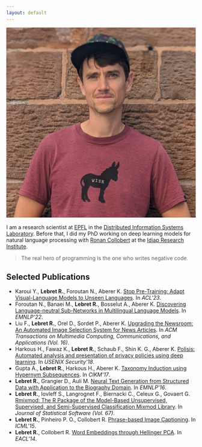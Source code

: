```yaml
---
layout: default
---
```


<img class="profile-picture" src="portrait.jpg">

I am a research scientist at [EPFL](https://www.epfl.ch) in the [Distributed Information Systems Laboratory](https://www.epfl.ch/labs/lsir/). Before that, I did my PhD working on deep learning models for natural language processing with [Ronan Collobert](https://ronan.collobert.com) at the [Idiap Research Institute](https://www.idiap.ch/).

> The real hero of programming is the one who writes negative code.

## Selected Publications

- Karoui Y., **Lebret R.**, Foroutan N., Aberer K. [Stop Pre-Training: Adapt Visual-Language Models to Unseen Languages](https://github.com/Yasminekaroui/CliCoTea). In _ACL'23_.
- Foroutan N., Banaei M., **Lebret R.**, Bosselut A., Aberer K. [Discovering Language-neutral Sub-Networks in Multilingual Language Models](https://github.com/negar-foroutan/multiLMs-lang-neutral-subnets). In _EMNLP'22_.
- Liu F., **Lebret R.**, Orel D., Sordet P., Aberer K. [Upgrading the Newsroom: An Automated Image Selection System for News Articles](https://arxiv.org/abs/2004.11449). In _ACM Transactions on Multimedia Computing, Communications, and Applications (Vol. 16)_.
- Harkous H., Fawaz K., **Lebret R.**, Schaub F., Shin K. G., Aberer K. [Polisis: Automated analysis and presentation of privacy policies using deep learning](https://www.usenix.org/conference/usenixsecurity18/presentation/harkous). In _USENIX Security'18_.
- Gupta A., **Lebret R.**, Harkous H., Aberer K. [Taxonomy Induction using Hypernym Subsequences](https://arxiv.org/abs/1704.07626). In _CIKM'17_.
- **Lebret R.**, Grangier D., Auli M. [Neural Text Generation from Structured Data with Application to the Biography Domain](https://aclanthology.org/D16-1128/). In _EMNLP'16_.
- **Lebret R.**, Iovleff S., Langrognet F., Biernacki C., Celeux G., Govaert G. [Rmixmod: The R Package of the Model-Based Unsupervised, Supervised, and Semi-Supervised Classification Mixmod Library](https://www.jstatsoft.org/article/view/v067i06). In _Journal of Statistical Software (Vol. 67)_.
- **Lebret R.**, Pinheiro P. O., Collobert R. [Phrase-based Image Captioning](https://proceedings.mlr.press/v37/lebret15). In _ICML'15_.
- **Lebret R.**, Collobert R. [Word Embeddings through Hellinger PCA](https://aclanthology.org/E14-1051/). In _EACL'14_.
